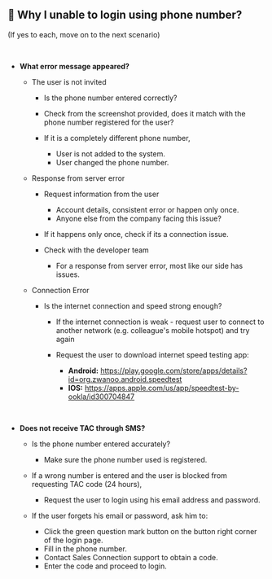 
## 🚨 Why I unable to login using phone number?
<aside>
(If yes to each, move on to the next scenario)
    
<br> <!-- Adding one line space -->

- **What error message appeared?**<br>

  - The user is not invited

    - Is the phone number entered correctly?
      
    - Check from the screenshot provided, does it match with the phone number registered for the user?
      
    - If it is a completely different phone number,
      
      - User is not added to the system.
      - User changed the phone number.

  - Response from server error
 
    - Request information from the user
      
      - Account details, consistent error or happen only once.
      - Anyone else from the company facing this issue?
        
    - If it happens only once, check if its a connection issue.
      
    - Check with the developer team
      
      - For a response from server error, most like our side has issues.

  - Connection Error
 
    - Is the internet connection and speed strong enough?
      
      - If the internet connection is weak - request user to connect to another network (e.g. colleague's mobile hotspot) and try again
      - Request the user to download internet speed testing app:
        
        - **Android:** https://play.google.com/store/apps/details?id=org.zwanoo.android.speedtest
        - **IOS:** https://apps.apple.com/us/app/speedtest-by-ookla/id300704847
<br>


- **Does not receive TAC through SMS?**<br>

  - Is the phone number entered accurately?

    - Make sure the phone number used is registered.

  - If a wrong number is entered and the user is blocked from requesting TAC code (24 hours),
 
    - Request the user to login using his email address and password.

  - If the user forgets his email or password, ask him to:
 
    - Click the green question mark button on the button right corner of the login page.
    - Fill in the phone number.
    - Contact Sales Connection support to obtain a code.
    - Enter the code and proceed to login.

</aside>

